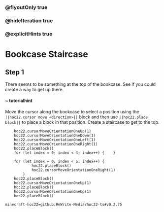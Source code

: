 ### @flyoutOnly true
### @hideIteration true
### @explicitHints true


# Bookcase Staircase

## Step 1
There seems to be something at the top of the bookcase. See if you could create a way to get up there.

#### ~ tutorialhint 
Move the cursor along the bookcase to select a position using the ``||hoc22.cursor move <direction>||`` block and then use ``||hoc22.place block||`` to place a block in that position. Create a staircase to get to the top.

```ghost
    hoc22.cursorMoveOrientationOneUp(1)
    hoc22.cursorMoveOrientationOneDown(1)
    hoc22.cursorMoveOrientationOneLeft(1)
    hoc22.cursorMoveOrientationOneRight(1)
    hoc22.placeBlock()
    for (let index = 0; index < 4; index++) {    }

```
```template
    for (let index = 0; index < 6; index++) {
            hoc22.placeBlock()
            hoc22.cursorMoveOrientationOneRight(1)
        }
    hoc22.placeBlock()        
    hoc22.cursorMoveOrientationOneUp(1)
    hoc22.placeBlock()
    hoc22.cursorMoveOrientationOneUp(1)
    hoc22.placeBlock()
```

```package
minecraft-hoc22=github:ReWrite-Media/hoc22-ts#v0.2.75
```